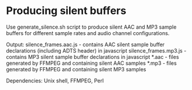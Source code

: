 # Producing silent buffers

Use generate_silence.sh script to produce silent AAC and MP3 sample buffers for different sample rates and audio channel configurations.

Output:
  silence_frames.aac.js - contains AAC silent sample buffer declarations (including ADTS header) in javascript
  silence_frames.mp3.js - contains MP3 silent sample buffer declarations in javascript
  *.aac - files generated by FFMPEG and containing silent AAC samples
  *.mp3 - files generated by FFMPEG and containing silent MP3 samples

Dependencies:
  Unix shell, FFMPEG, Perl
  
